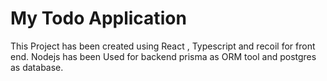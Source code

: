 # My Todo Application

This Project has been created using React , Typescript and recoil for front end. Nodejs has been Used for backend prisma as ORM tool and postgres as database.

